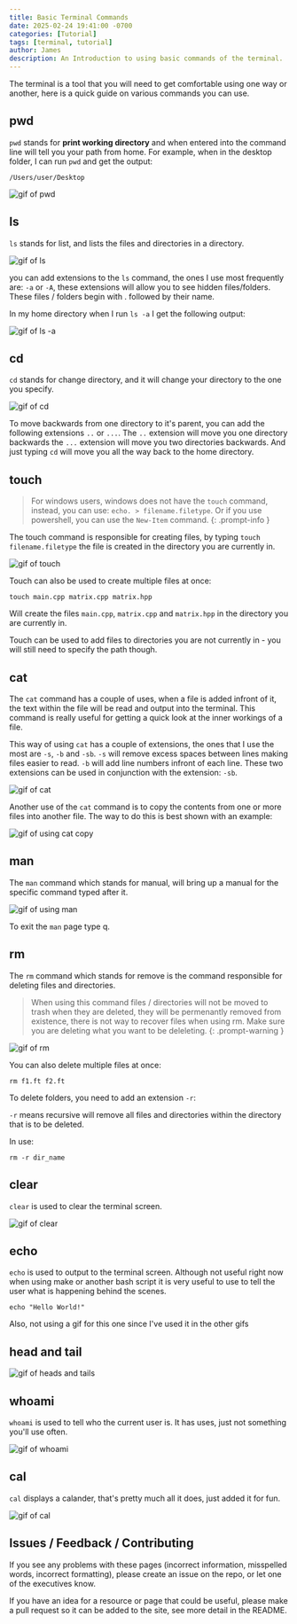 ```yaml
---
title: Basic Terminal Commands
date: 2025-02-24 19:41:00 -0700
categories: [Tutorial]
tags: [terminal, tutorial]
author: James
description: An Introduction to using basic commands of the terminal.
---
```


The terminal is a tool that you will need to get comfortable using one
way or another, here is a quick guide on various commands you can use.

## pwd

`pwd` stands for **print working directory** and when entered into the command line
will tell you your path from home. For example, when in the desktop folder, I can
run `pwd` and get the output:

`/Users/user/Desktop`

![gif of pwd](../assets/basic_commands/pwd-ulcsc.gif)

## ls

`ls` stands for list, and lists the files and directories in a directory.

![gif of ls](../assets/basic_commands/ls-ulcsc.gif)

you can add extensions to the `ls` command, the ones I use most frequently are:
`-a` or `-A`, these extensions will allow you to see hidden files/folders. These
files / folders begin with . followed by their name.

In my home directory when I run `ls -a` I get the following output:

![gif of ls -a](../assets/basic_commands/ls-a-ulcsc.gif)

## cd

`cd` stands for change directory, and it will change your directory to the one
you specify.

![gif of cd](../assets/basic_commands/cd-ulcsc.gif)

To move backwards from one directory to it's parent, you can add the following
extensions `..` or `...`. The `..` extension will move you one directory backwards
the `...` extension will move you two directories backwards. And just typing `cd`
will move you all the way back to the home directory.

## touch

> For windows users, windows does not have the `touch` command, instead, you can use: `echo. > filename.filetype`. Or if you use powershell, you can use the `New-Item` command.
{: .prompt-info }

The touch command is responsible for creating files, by typing `touch filename.filetype`
the file is created in the directory you are currently in.

![gif of touch](../assets/basic_commands/touch-ulcsc.gif)

Touch can also be used to create multiple files at once:

`touch main.cpp matrix.cpp matrix.hpp`

Will create the files `main.cpp`, `matrix.cpp` and `matrix.hpp` in the directory
you are currently in.

Touch can be used to add files to directories you are not currently in - you will
still need to specify the path though.

## cat

The `cat` command has a couple of uses, when a file is added infront of it, the
text within the file will be read and output into the terminal. This command is
really useful for getting a quick look at the inner workings of a file.

This way of using `cat` has a couple of extensions, the ones that I use the most
are `-s`, `-b` and `-sb`. `-s` will remove excess spaces between lines making files
easier to read. `-b`  will add line numbers infront of each line. These two
extensions can be used in conjunction with the extension: `-sb`.

![gif of cat](../assets/basic_commands/cat-ulcsc.gif)

Another use of the `cat` command is to copy the contents from one or more files
into another file. The way to do this is best shown with an example:

![gif of using cat copy](../assets/basic_commands/cat-push-ulcsc.gif)

## man

The `man` command which stands for manual, will bring up a manual for the specific
command typed after it.

![gif of using man](../assets/basic_commands/man-ulcsc.gif)

To exit the `man` page type q.

## rm

The `rm` command which stands for remove is the command responsible for deleting
files and directories.

> When using this command files / directories will not be moved to trash when they
> are deleted, they will be permenantly removed from existence, there is not way
> to recover files when using rm. Make sure you are deleting what you want to be
> deleleting.
{: .prompt-warning }

![gif of rm](../assets/basic_commands/rm-ulcsc.gif)

You can also delete multiple files at once:

`rm f1.ft f2.ft`

To delete folders, you need to add an extension `-r`:

`-r` means recursive will remove all files and directories within the directory that
is to be deleted.

In use:

`rm -r dir_name`

## clear

`clear` is used to clear the terminal screen.

![gif of clear](../assets/basic_commands/clear-ulcsc.gif)

## echo

`echo` is used to output to the terminal screen. Although not useful right now
when using make or another bash script it is very useful to use to tell the user what
is happening behind the scenes.

`echo "Hello World!"`

Also, not using a gif for this one since I've used it in the other gifs

## head and tail

![gif of heads and tails](../assets/basic_commands/head-tail-ulcsc.gif)

## whoami

`whoami` is used to tell who the current user is. It has uses, just not something
you'll use often.

![gif of whoami](../assets/basic_commands/whoami-ulcsc.gif)

## cal

`cal` displays a calander, that's pretty much all it does, just added it for fun.

![gif of cal](../assets/basic_commands/cal-ulcsc.gif)

## Issues / Feedback / Contributing

If you see any problems with these pages (incorrect information, misspelled
words, incorrect formatting), please create an issue on the repo, or let one
of the executives know.

If you have an idea for a resource or page that could be useful, please make a
pull request so it can be added to the site, see more detail in the README.
